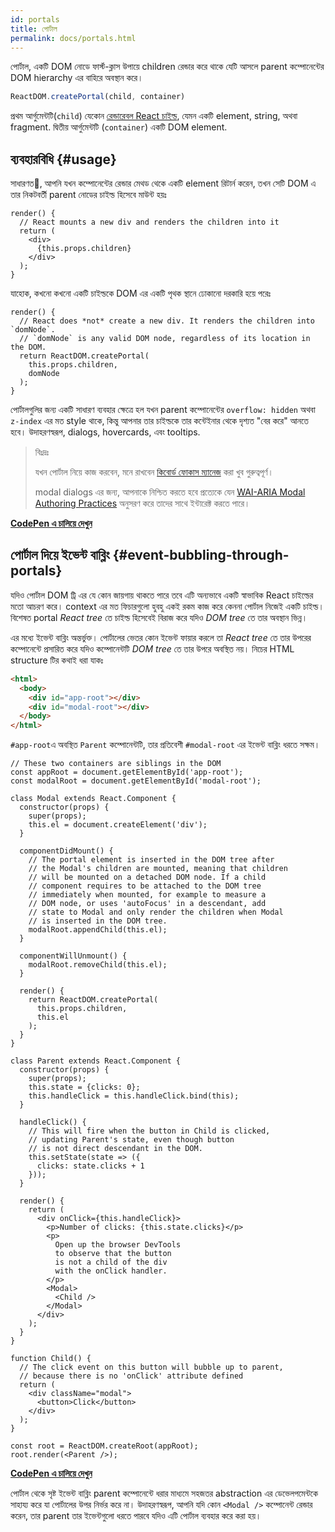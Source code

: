 ```yaml
---
id: portals
title: পোর্টাল
permalink: docs/portals.html
---
```


পোর্টাল, একটি  DOM নোডে ফার্স্ট-ক্লাস উপায়ে children রেন্ডার করে থাকে যেটি আসলে parent কম্পোনেন্টের DOM hierarchy এর বাহিরে অবস্থান করে।

```js
ReactDOM.createPortal(child, container)
```

প্রথম আর্গুমেন্টটি(`child`) যেকোন [রেন্ডারেবল React চাইল্ড](/docs/react-component.html#render), যেমন একটি element, string, অথবা fragment. দ্বিতীয় আর্গুমেন্টটি (`container`) একটি DOM element.

## ব্যবহারবিধি {#usage}

সাধারণত, আপনি যখন কম্পোনেন্টের রেন্ডার মেথড থেকে একটি element রিটার্ন করেন, তখন সেটি DOM এ তার নিকটবর্তী  parent নোডের চাইল্ড হিসেবে মাউন্ট হয়ঃ

```js{4,6}
render() {
  // React mounts a new div and renders the children into it
  return (
    <div>
      {this.props.children}
    </div>
  );
}
```

যাহোক, কখনো কখনো একটি চাইল্ডকে DOM এর একটি পৃথক স্থানে ঢোকানো দরকারি হয়ে পরেঃ

```js{6}
render() {
  // React does *not* create a new div. It renders the children into `domNode`.
  // `domNode` is any valid DOM node, regardless of its location in the DOM.
  return ReactDOM.createPortal(
    this.props.children,
    domNode
  );
}
```

পোর্টালগুলির জন্য একটি সাধারণ ব্যবহার ক্ষেত্রে হল যখন parent কম্পোনেন্টের `overflow: hidden` অথবা `z-index` এর মত style থাকে, কিন্তু আপনার তার চাইল্ডকে তার কন্টেইনার থেকে দৃশ্যত "বের করে" আনতে হবে। উদাহরণস্বরূপ, dialogs, hovercards, এবং tooltips.

> বিঃদ্রঃ
>
> যখন পোর্টাল নিয়ে কাজ করবেন, মনে রাখবেন [কিবোর্ড ফোকাস ম্যানেজ](/docs/accessibility.html#programmatically-managing-focus) করা খুব গুরুত্বপূর্ণ।
>
> modal dialogs এর জন্য, আপনাকে নিশ্চিত করতে হবে প্রত্যেকে যেন  [WAI-ARIA Modal Authoring Practices](https://www.w3.org/WAI/ARIA/apg/patterns/dialogmodal/) অনুসরণ করে তাদের সাথে ইন্টারেক্ট করতে পারে।

[**CodePen এ চালিয়ে দেখুন**](https://codepen.io/gaearon/pen/yzMaBd)

## পোর্টাল দিয়ে ইভেন্ট বাব্লিং {#event-bubbling-through-portals}

যদিও পোর্টাল DOM ট্রি এর যে কোন জায়গায় থাকতে পারে তবে এটি অন্যভাবে একটি স্বাভাবিক React চাইল্ডের মতো আচরণ করে। context এর মত ফিচারগুলো হুবহু একই রকম কাজ করে কেননা পোর্টাল নিজেই একটি চাইল্ড। বিশেষত portal *React tree* তে চাইল্ড হিসেবেই বিরাজ করে যদিও *DOM tree* তে তার অবস্থান ভিন্ন।

এর মধ্যে ইভেন্ট বাব্লিং অন্তর্ভুক্ত। পোর্টালের ভেতর কোন ইভেন্ট ফায়ার করলে তা *React tree* তে তার উপরের কম্পোনেন্টে প্রসারিত করে যদিও কম্পোনেন্টটি *DOM tree* তে তার উপরে অবস্থিত নয়। নিচের HTML structure টির কথাই ধরা যাকঃ

```html
<html>
  <body>
    <div id="app-root"></div>
    <div id="modal-root"></div>
  </body>
</html>
```

`#app-root`এ অবস্থিত `Parent` কম্পোনেন্টটি, তার প্রতিবেশী `#modal-root` এর ইভেন্ট বাব্লিং ধরতে সক্ষম।

```js{28-31,42-49,53,61-63,70-71,74}
// These two containers are siblings in the DOM
const appRoot = document.getElementById('app-root');
const modalRoot = document.getElementById('modal-root');

class Modal extends React.Component {
  constructor(props) {
    super(props);
    this.el = document.createElement('div');
  }

  componentDidMount() {
    // The portal element is inserted in the DOM tree after
    // the Modal's children are mounted, meaning that children
    // will be mounted on a detached DOM node. If a child
    // component requires to be attached to the DOM tree
    // immediately when mounted, for example to measure a
    // DOM node, or uses 'autoFocus' in a descendant, add
    // state to Modal and only render the children when Modal
    // is inserted in the DOM tree.
    modalRoot.appendChild(this.el);
  }

  componentWillUnmount() {
    modalRoot.removeChild(this.el);
  }

  render() {
    return ReactDOM.createPortal(
      this.props.children,
      this.el
    );
  }
}

class Parent extends React.Component {
  constructor(props) {
    super(props);
    this.state = {clicks: 0};
    this.handleClick = this.handleClick.bind(this);
  }

  handleClick() {
    // This will fire when the button in Child is clicked,
    // updating Parent's state, even though button
    // is not direct descendant in the DOM.
    this.setState(state => ({
      clicks: state.clicks + 1
    }));
  }

  render() {
    return (
      <div onClick={this.handleClick}>
        <p>Number of clicks: {this.state.clicks}</p>
        <p>
          Open up the browser DevTools
          to observe that the button
          is not a child of the div
          with the onClick handler.
        </p>
        <Modal>
          <Child />
        </Modal>
      </div>
    );
  }
}

function Child() {
  // The click event on this button will bubble up to parent,
  // because there is no 'onClick' attribute defined
  return (
    <div className="modal">
      <button>Click</button>
    </div>
  );
}

const root = ReactDOM.createRoot(appRoot);
root.render(<Parent />);
```

[**CodePen এ চালিয়ে দেখুন**](https://codepen.io/gaearon/pen/jGBWpE)

পোর্টাল থেকে সৃষ্ট ইভেন্ট বাব্লিং parent কম্পোনেন্টে ধরার মাধ্যমে সহজতর abstraction এর ডেভেলপমেন্টকে সাহায্য করে যা পোর্টালের উপর নির্ভর করে না। উদাহরণস্বরূপ, আপনি যদি কোন `<Modal />` কম্পোনেন্ট রেন্ডার করেন, তার parent তার ইভেন্টগুলো ধরতে পারবে যদিও এটি পোর্টাল ব্যবহার করে করা হয়।
